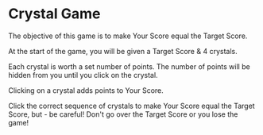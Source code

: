 # Crystal Game

The objective of this game is to make Your Score equal the Target Score.

At the start of the game, you will be given a Target Score & 4 crystals.

Each crystal is worth a set number of points. The number of points will be hidden from you until you click on the crystal.

Clicking on a crystal adds points to Your Score.

Click the correct sequence of crystals to make Your Score equal the Target Score, but - be careful! Don't go over the Target Score or you lose the game!
